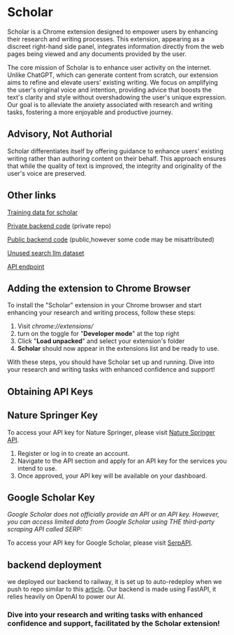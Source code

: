 # Scholar

Scholar is a Chrome extension designed to empower users by enhancing their research and writing processes. This extension, appearing as a discreet right-hand side panel, integrates information directly from the web pages being viewed and any documents provided by the user.

The core mission of Scholar is to enhance user activity on the internet. Unlike ChatGPT, which can generate content from scratch, our extension aims to refine and elevate users' existing writing. We focus on amplifying the user's original voice and intention, providing advice that boosts the text's clarity and style without overshadowing the user's unique expression. Our goal is to alleviate the anxiety associated with research and writing tasks, fostering a more enjoyable and productive journey.

## Advisory, Not Authorial

Scholar differentiates itself by offering guidance to enhance users' existing writing rather than authoring content on their behalf. This approach ensures that while the quality of text is improved, the integrity and originality of the user's voice are preserved.

## Other links

[Training data for scholar](https://huggingface.co/datasets/sruly/Scholar)

[Private backend code](https://github.com/codeForX/ScholarBackend) (private repo)

[Public backend code](https://github.com/codeForX/Scholar-Backend) (public,however some code may be misattributed)

[Unused search llm dataset](https://huggingface.co/datasets/sruly/search_training_data.csv)

[API endpoint](https://fastapi-production-9440.up.railway.app/)

## Adding the extension to Chrome Browser

To install the "Scholar" extension in your Chrome browser and start enhancing your research and writing process, follow these steps:

1. Visit *chrome://extensions/*
2. turn on the toggle for "**Developer mode**" at the top right
3. Click "**Load unpacked**" and select your extension's folder
4. **Scholar** should now appear in the extensions list and be ready to use.

With these steps, you should have Scholar set up and running. Dive into your research and writing tasks with enhanced confidence and support!



## Obtaining API Keys

## Nature Springer Key
To access your API key for Nature Springer, please visit [Nature Springer API](https://www.springeropen.com/get-published/indexing-archiving-and-access-to-data/api).

1. Register or log in to create an account.
2. Navigate to the API section and apply for an API key for the services you intend to use.
3. Once approved, your API key will be available on your dashboard.

## Google Scholar Key

_Google Scholar does not officially provide an API or an API key. However, you can access limited data from Google Scholar using THE third-party scraping API called SERP:_

To access your API key for Google Scholar, please visit [SerpAPI](https://serpapi.com/). 


## backend deployment
we deployed our backend to railway, it is set up to auto-redeploy when we push to repo similar to this [article](https://faun.pub/deploy-a-fastapi-website-to-railway-c08df2a1e878). Our backend is made using FastAPI, it relies heavily on OpenAI to power our AI.


### Dive into your research and writing tasks with enhanced confidence and support, facilitated by the Scholar extension!

